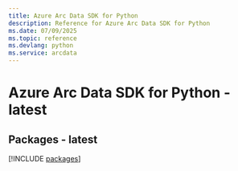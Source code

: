 ```yaml
---
title: Azure Arc Data SDK for Python
description: Reference for Azure Arc Data SDK for Python
ms.date: 07/09/2025
ms.topic: reference
ms.devlang: python
ms.service: arcdata
---
```

# Azure Arc Data SDK for Python - latest
## Packages - latest
[!INCLUDE [packages](arc-data-index.md)]